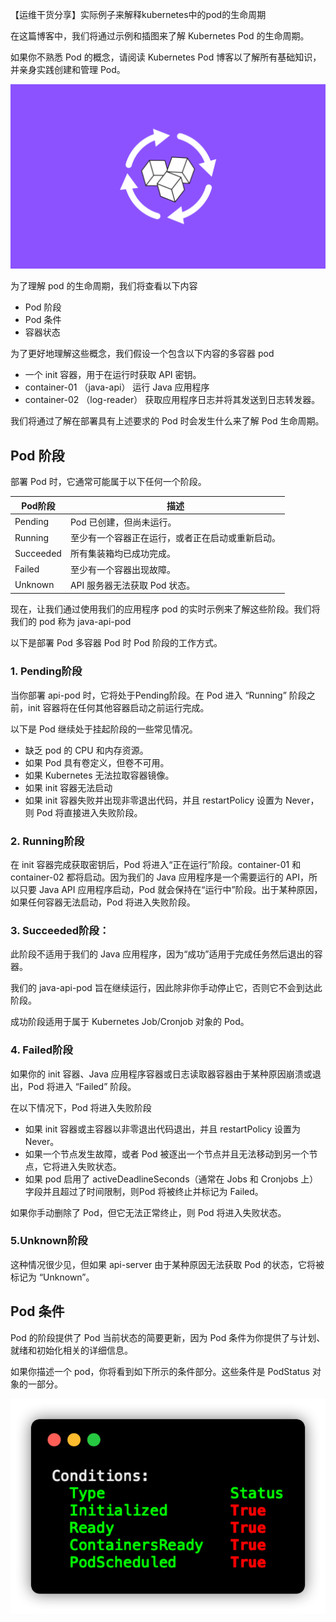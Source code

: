 【运维干货分享】实际例子来解释kubernetes中的pod的生命周期

在这篇博客中，我们将通过示例和插图来了解 Kubernetes Pod 的生命周期。

如果你不熟悉 Pod 的概念，请阅读 Kubernetes Pod 博客以了解所有基础知识，并亲身实践创建和管理 Pod。

![](image-39.png)

为了理解 pod 的生命周期，我们将查看以下内容

- Pod 阶段
- Pod 条件
- 容器状态

为了更好地理解这些概念，我们假设一个包含以下内容的多容器 pod

- 一个 init 容器，用于在运行时获取 API 密钥。
- container-01 （java-api） 运行 Java 应用程序
- container-02 （log-reader） 获取应用程序日志并将其发送到日志转发器。

我们将通过了解在部署具有上述要求的 Pod 时会发生什么来了解 Pod 生命周期。

## Pod 阶段

部署 Pod 时，它通常可能属于以下任何一个阶段。

|Pod阶段	|描述|
|-|-|
|Pending|	Pod 已创建，但尚未运行。
|Running|	至少有一个容器正在运行，或者正在启动或重新启动。
|Succeeded|	所有集装箱均已成功完成。
|Failed|	至少有一个容器出现故障。
|Unknown|	API 服务器无法获取 Pod 状态。

现在，让我们通过使用我们的应用程序 pod 的实时示例来了解这些阶段。我们将我们的 pod 称为 java-api-pod

以下是部署 Pod 多容器 Pod 时 Pod 阶段的工作方式。

### 1. Pending阶段
当你部署 api-pod 时，它将处于Pending阶段。在 Pod 进入 “Running” 阶段之前，init 容器将在任何其他容器启动之前运行完成。

以下是 Pod 继续处于挂起阶段的一些常见情况。

- 缺乏 pod 的 CPU 和内存资源。
- 如果 Pod 具有卷定义，但卷不可用。
- 如果 Kubernetes 无法拉取容器镜像。
- 如果 init 容器无法启动
- 如果 init 容器失败并出现非零退出代码，并且 restartPolicy 设置为 Never，则 Pod 将直接进入失败阶段。

### 2. Running阶段

在 init 容器完成获取密钥后，Pod 将进入“正在运行”阶段。container-01 和 container-02 都将启动。因为我们的 Java 应用程序是一个需要运行的 API，所以只要 Java API 应用程序启动，Pod 就会保持在“运行中”阶段。出于某种原因，如果任何容器无法启动，Pod 将进入失败阶段。

### 3. Succeeded阶段：
此阶段不适用于我们的 Java 应用程序，因为“成功”适用于完成任务然后退出的容器。

我们的 java-api-pod 旨在继续运行，因此除非你手动停止它，否则它不会到达此阶段。

成功阶段适用于属于 Kubernetes Job/Cronjob 对象的 Pod。

### 4. Failed阶段
如果你的 init 容器、Java 应用程序容器或日志读取器容器由于某种原因崩溃或退出，Pod 将进入 “Failed” 阶段。

在以下情况下，Pod 将进入失败阶段

- 如果 init 容器或主容器以非零退出代码退出，并且 restartPolicy 设置为 Never。
- 如果一个节点发生故障，或者 Pod 被逐出一个节点并且无法移动到另一个节点，它将进入失败状态。
- 如果 pod 启用了 activeDeadlineSeconds（通常在 Jobs 和 Cronjobs 上）字段并且超过了时间限制，则Pod 将被终止并标记为 Failed。

如果你手动删除了 Pod，但它无法正常终止，则 Pod 将进入失败状态。
### 5.Unknown阶段
这种情况很少见，但如果 api-server 由于某种原因无法获取 Pod 的状态，它将被标记为 “Unknown”。

## Pod 条件

Pod 的阶段提供了 Pod 当前状态的简要更新，因为 Pod 条件为你提供了与计划、就绪和初始化相关的详细信息。

如果你描述一个 pod，你将看到如下所示的条件部分。这些条件是 PodStatus 对象的一部分。

![](image-38.png)